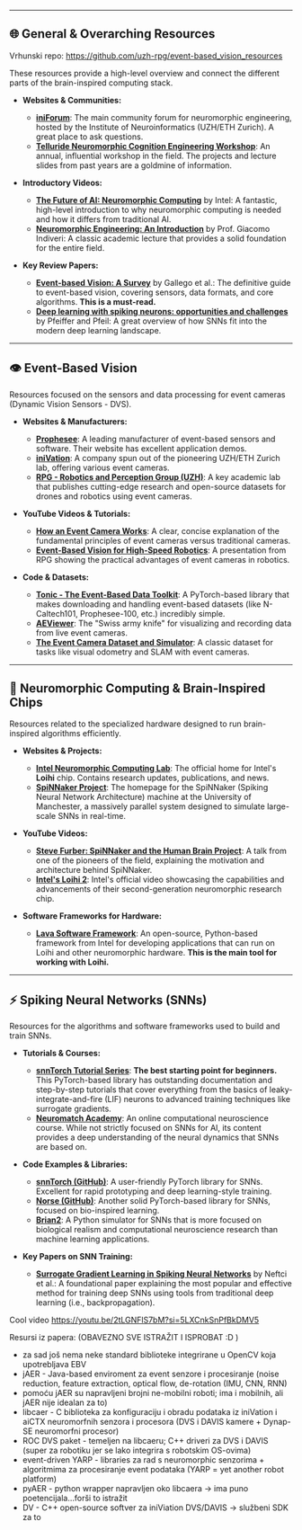 -----

## 🌐 General & Overarching Resources

Vrhunski repo: https://github.com/uzh-rpg/event-based_vision_resources


These resources provide a high-level overview and connect the different parts of the brain-inspired computing stack.

  * **Websites & Communities:**

      * **[iniForum](https://www.google.com/search?q=https://forum.ini.uzh.ch/)**: The main community forum for neuromorphic engineering, hosted by the Institute of Neuroinformatics (UZH/ETH Zurich). A great place to ask questions.
      * **[Telluride Neuromorphic Cognition Engineering Workshop](https://www.google.com/search?q=https://telluride.ini.uzh.ch/)**: An annual, influential workshop in the field. The projects and lecture slides from past years are a goldmine of information.

  * **Introductory Videos:**

      * **[The Future of AI: Neuromorphic Computing](https://www.google.com/search?q=https://www.youtube.com/watch%3Fv%3DpiO0424a5I8)** by Intel: A fantastic, high-level introduction to why neuromorphic computing is needed and how it differs from traditional AI.
      * **[Neuromorphic Engineering: An Introduction](https://www.google.com/search?q=https://www.youtube.com/watch%3Fv%3D__LqA3-iG_o)** by Prof. Giacomo Indiveri: A classic academic lecture that provides a solid foundation for the entire field.

  * **Key Review Papers:**

      * **[Event-based Vision: A Survey](https://arxiv.org/abs/1904.08405)** by Gallego et al.: The definitive guide to event-based vision, covering sensors, data formats, and core algorithms. **This is a must-read.**
      * **[Deep learning with spiking neurons: opportunities and challenges](https://arxiv.org/abs/1812.01304)** by Pfeiffer and Pfeil: A great overview of how SNNs fit into the modern deep learning landscape.

-----

## 👁️ Event-Based Vision

Resources focused on the sensors and data processing for event cameras (Dynamic Vision Sensors - DVS).

  * **Websites & Manufacturers:**

      * **[Prophesee](https://www.prophesee.ai/)**: A leading manufacturer of event-based sensors and software. Their website has excellent application demos.
      * **[iniVation](https://inivation.com/)**: A company spun out of the pioneering UZH/ETH Zurich lab, offering various event cameras.
      * **[RPG - Robotics and Perception Group (UZH)](https://rpg.ifi.uzh.ch/research_dvs.html)**: A key academic lab that publishes cutting-edge research and open-source datasets for drones and robotics using event cameras.

  * **YouTube Videos & Tutorials:**

      * **[How an Event Camera Works](https://www.google.com/search?q=https://www.youtube.com/watch%3Fv%3DLAKk_2c7s5w)**: A clear, concise explanation of the fundamental principles of event cameras versus traditional cameras.
      * **[Event-Based Vision for High-Speed Robotics](https://www.google.com/search?q=https://www.youtube.com/watch%3Fv%3D1b5P3pI3a_Y)**: A presentation from RPG showing the practical advantages of event cameras in robotics.

  * **Code & Datasets:**

      * **[Tonic - The Event-Based Data Toolkit](https://github.com/neuromorphs/tonic)**: A PyTorch-based library that makes downloading and handling event-based datasets (like N-Caltech101, Prophesee-100, etc.) incredibly simple.
      * **[AEViewer](https://www.google.com/search?q=https://inivation.com/support/software/aeviewer/)**: The "Swiss army knife" for visualizing and recording data from live event cameras.
      * **[The Event Camera Dataset and Simulator](https://rpg.ifi.uzh.ch/davis_data.html)**: A classic dataset for tasks like visual odometry and SLAM with event cameras.

-----

## 🧠 Neuromorphic Computing & Brain-Inspired Chips

Resources related to the specialized hardware designed to run brain-inspired algorithms efficiently.

  * **Websites & Projects:**

      * **[Intel Neuromorphic Computing Lab](https://www.intel.com/content/www/us/en/research/neuromorphic-computing.html)**: The official home for Intel's **Loihi** chip. Contains research updates, publications, and news.
      * **[SpiNNaker Project](https://www.google.com/search?q=https://www.cs.man.ac.uk/spinnaker/)**: The homepage for the SpiNNaker (Spiking Neural Network Architecture) machine at the University of Manchester, a massively parallel system designed to simulate large-scale SNNs in real-time.

  * **YouTube Videos:**

      * **[Steve Furber: SpiNNaker and the Human Brain Project](https://www.google.com/search?q=https://www.youtube.com/watch%3Fv%3DI-S_4-yv8vA)**: A talk from one of the pioneers of the field, explaining the motivation and architecture behind SpiNNaker.
      * **[Intel's Loihi 2](https://www.google.com/search?q=https://www.youtube.com/watch%3Fv%3Dd_soXy41p2w)**: Intel's official video showcasing the capabilities and advancements of their second-generation neuromorphic research chip.

  * **Software Frameworks for Hardware:**

      * **[Lava Software Framework](https://github.com/lava-nc/lava)**: An open-source, Python-based framework from Intel for developing applications that can run on Loihi and other neuromorphic hardware. **This is the main tool for working with Loihi.**

-----

## ⚡ Spiking Neural Networks (SNNs)

Resources for the algorithms and software frameworks used to build and train SNNs.

  * **Tutorials & Courses:**

      * **[snnTorch Tutorial Series](https://snntorch.readthedocs.io/en/latest/tutorials/index.html)**: **The best starting point for beginners.** This PyTorch-based library has outstanding documentation and step-by-step tutorials that cover everything from the basics of leaky-integrate-and-fire (LIF) neurons to advanced training techniques like surrogate gradients.
      * **[Neuromatch Academy](https://neuromatch.io/)**: An online computational neuroscience course. While not strictly focused on SNNs for AI, its content provides a deep understanding of the neural dynamics that SNNs are based on.

  * **Code Examples & Libraries:**

      * **[snnTorch (GitHub)](https://github.com/jeshraghian/snntorch)**: A user-friendly PyTorch library for SNNs. Excellent for rapid prototyping and deep learning-style training.
      * **[Norse (GitHub)](https://github.com/norse/norse)**: Another solid PyTorch-based library for SNNs, focused on bio-inspired learning.
      * **[Brian2](https://briansimulator.org/)**: A Python simulator for SNNs that is more focused on biological realism and computational neuroscience research than machine learning applications.

  * **Key Papers on SNN Training:**

      * **[Surrogate Gradient Learning in Spiking Neural Networks](https://arxiv.org/abs/1901.09948)** by Neftci et al.: A foundational paper explaining the most popular and effective method for training deep SNNs using tools from traditional deep learning (i.e., backpropagation).


Cool video
https://youtu.be/2tLGNFlS7bM?si=5LXCnkSnPfBkDMV5

Resursi iz papera: (OBAVEZNO SVE ISTRAŽIT I ISPROBAT :D )
- za sad još nema neke standard biblioteke integrirane u OpenCV koja upotrebljava EBV
- jAER - Java-based enviroment za event senzore i procesiranje (noise reduction, feature extraction, optical flow, de-rotation (IMU, CNN, RNN)
- pomoću jAER su napravljeni brojni ne-mobilni roboti; ima i mobilnih, ali jAER nije idealan za to)
- libcaer - C biblioteka za konfiguraciju i obradu podataka iz iniVation i aiCTX neuromorfnih senzora i procesora (DVS i DAVIS kamere + Dynap-SE neuromorfni procesor)
- ROC DVS paket - temeljen na libcaeru; C++ driveri za DVS i DAVIS (super za robotiku jer se lako integrira s robotskim OS-ovima)
- event-driven YARP - libraries za rad s neuromorphic senzorima + algoritmima za procesiranje event podataka (YARP = yet another robot platform)
- pyAER - python wrapper napravljen oko libcaera -> ima puno poetencijala...forši to istražit
- DV - C++ open-source softver za iniViation DVS/DAVIS -> službeni SDK za to
